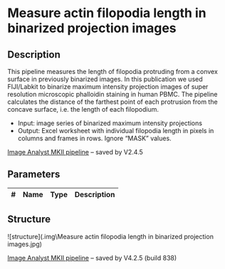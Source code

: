 # Measure actin filopodia length in binarized projection images
## Description
This pipeline measures the length of filopodia protruding from a convex surface in previously binarized images. In this publication we used FIJI/Labkit to binarize maximum intensity projection images of super resolution microscopic phalloidin staining in human PBMC. The pipeline calculates the distance of the farthest point of each protrusion from the concave surface, i.e. the length of each filopodium.  
* Input: image series of binarized maximum intensity projections
* Output: Excel worksheet with individual filopodia length in pixels in columns and frames in rows. Ignore “MASK” values.


[Image Analyst MKII pipeline](https://www.imageanalyst.net) – saved by V2.4.5


## Parameters
| # | Name | Type | Description |
|---|------|------|-------------|


## Structure
![structure](.img\Measure actin filopodia length in binarized projection images.jpg)

[Image Analyst MKII pipeline](https://www.imageanalyst.net) – saved by V4.2.5 (build 838)

